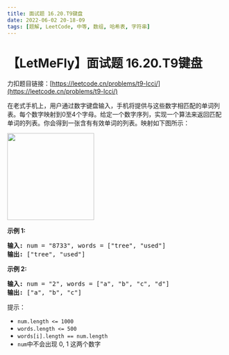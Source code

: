 ```yaml
---
title: 面试题 16.20.T9键盘
date: 2022-06-02 20-18-09
tags: [题解, LeetCode, 中等, 数组, 哈希表, 字符串]
---
```


# 【LetMeFly】面试题 16.20.T9键盘

力扣题目链接：[https://leetcode.cn/problems/t9-lcci/](https://leetcode.cn/problems/t9-lcci/)

<p>在老式手机上，用户通过数字键盘输入，手机将提供与这些数字相匹配的单词列表。每个数字映射到0至4个字母。给定一个数字序列，实现一个算法来返回匹配单词的列表。你会得到一张含有有效单词的列表。映射如下图所示：</p>

<p><img src="https://assets.leetcode-cn.com/aliyun-lc-upload/original_images/17_telephone_keypad.png" style="width: 200px;"></p>

<p><strong>示例 1:</strong></p>

<pre><strong>输入:</strong> num = &quot;8733&quot;, words = [&quot;tree&quot;, &quot;used&quot;]
<strong>输出:</strong> [&quot;tree&quot;, &quot;used&quot;]
</pre>

<p><strong>示例 2:</strong></p>

<pre><strong>输入:</strong> num = &quot;2&quot;, words = [&quot;a&quot;, &quot;b&quot;, &quot;c&quot;, &quot;d&quot;]
<strong>输出:</strong> [&quot;a&quot;, &quot;b&quot;, &quot;c&quot;]</pre>

<p>提示：</p>

<ul>
	<li><code>num.length &lt;= 1000</code></li>
	<li><code>words.length &lt;= 500</code></li>
	<li><code>words[i].length == num.length</code></li>
	<li><code>num</code>中不会出现 0, 1 这两个数字</li>
</ul>


    